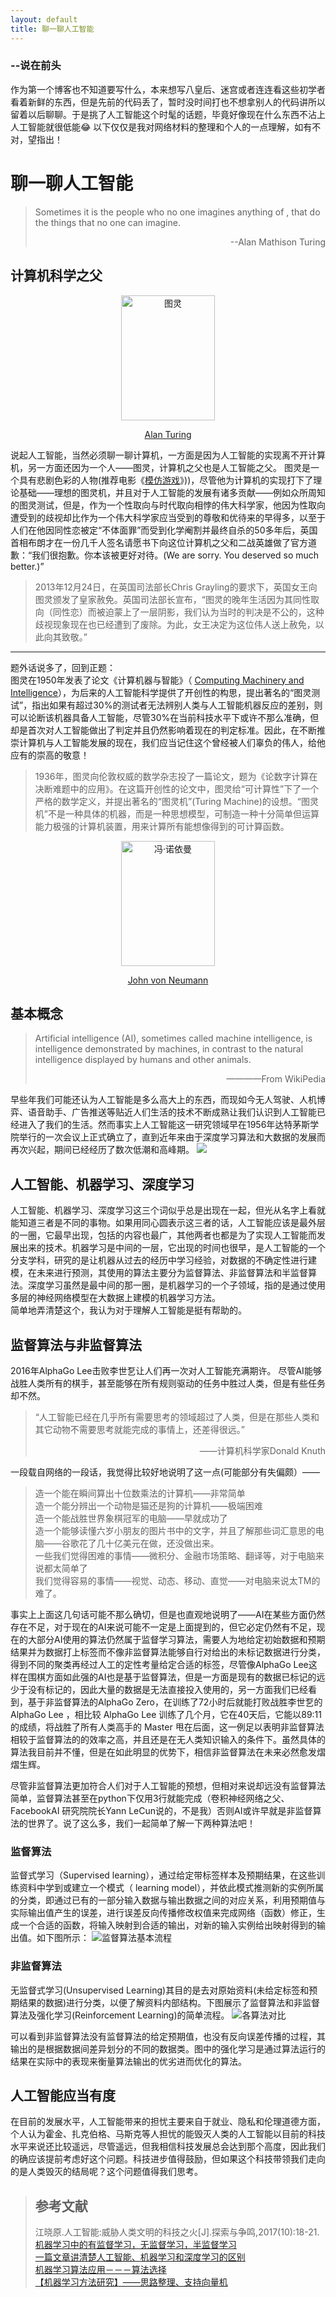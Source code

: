 ```yaml
---
layout: default
title: 聊一聊人工智能
---
```

### --说在前头
作为第一个博客也不知道要写什么，本来想写八皇后、迷宫或者连连看这些初学者看着新鲜的东西，但是先前的代码丢了，暂时没时间打也不想拿别人的代码讲所以留着以后聊聊。于是挑了人工智能这个时髦的话题，毕竟好像现在什么东西不沾上人工智能就很低能:joy: 以下仅仅是我对网络材料的整理和个人的一点理解，如有不对，望指出！

# 聊一聊人工智能
> Sometimes it is the people who no one imagines anything of , that do the things that no one can imagine.
> <p align="right">--Alan Mathison Turing</p>


## 计算机科学之父

<div align="center">
<img  src="images/Turing.jpg" width = "150" height = "200" title="图灵" alt="图灵" />

[Alan Turing](https://zh.wikipedia.org/wiki/%E8%89%BE%E4%BC%A6%C2%B7%E5%9B%BE%E7%81%B5)
</div>

说起人工智能，当然必须聊一聊计算机，一方面是因为人工智能的实现离不开计算机，另一方面还因为一个人——图灵，计算机之父也是人工智能之父。
图灵是一个具有悲剧色彩的人物(推荐电影《[模仿游戏](https://movie.douban.com/subject/10463953/)》))，尽管他为计算机的实现打下了理论基础——理想的图灵机，并且对于人工智能的发展有诸多贡献——例如众所周知的图灵测试，但是，作为一个性取向与时代取向相悖的伟大科学家，他因为性取向遭受到的歧视却比作为一个伟大科学家应当受到的尊敬和优待来的早得多，以至于人们在他因同性恋被定“不体面罪”而受到化学阉割并最终自杀的50多年后，英国首相布朗才在一份几千人签名请愿书下向这位计算机之父和二战英雄做了官方道歉：“我们很抱歉。你本该被更好对待。(We are sorry. You deserved so much better.)”
>2013年12月24日，在英国司法部长Chris Grayling的要求下，英国女王向图灵颁发了皇家赦免。英国司法部长宣布，“图灵的晚年生活因为其同性取向（同性恋）而被迫蒙上了一层阴影，我们认为当时的判决是不公的，这种歧视现象现在也已经遭到了废除。为此，女王决定为这位伟人送上赦免，以此向其致敬。”
***
题外话说多了，回到正题：<br />
图灵在1950年发表了论文《计算机器与智能》（ [Computing Machinery and Intelligence](https://www.csee.umbc.edu/courses/471/papers/turing.pdf)），为后来的人工智能科学提供了开创性的构思，提出著名的“图灵测试”，指出如果有超过30%的测试者无法辨别人类与人工智能机器反应的差别，则可以论断该机器具备人工智能，尽管30%在当前科技水平下或许不那么准确，但却是首次对人工智能做出了判定并且仍然影响着现在的判定标准。因此，在不断推崇计算机与人工智能发展的现在，我们应当记住这个曾经被人们辜负的伟人，给他应有的崇高的敬意！

>1936年，图灵向伦敦权威的数学杂志投了一篇论文，题为《论数字计算在决断难题中的应用》。在这篇开创性的论文中，图灵给“可计算性”下了一个严格的数学定义，并提出著名的“图灵机”(Turing Machine)的设想。“图灵机”不是一种具体的机器，而是一种思想模型，可制造一种十分简单但运算能力极强的计算机装置，用来计算所有能想像得到的可计算函数。


<div align="center">
<img float="center" src="images/JohnvonNeumann-LosAlamos.gif" width="150" height="200" title="冯·诺依曼 "alt="冯·诺依曼">

[John von Neumann](https://zh.wikipedia.org/wiki/%E7%BA%A6%E7%BF%B0%C2%B7%E5%86%AF%C2%B7%E8%AF%BA%E4%BC%8A%E6%9B%BC)


</div>

## 基本概念
>Artificial intelligence (AI), sometimes called machine intelligence, is intelligence demonstrated by machines, in contrast to the natural intelligence displayed by humans and other animals.                          <p align="right">————From WikiPedia</p>

早些年我们可能还认为人工智能是多么高大上的东西，而现如今无人驾驶、人机博弈、语音助手、广告推送等贴近人们生活的技术不断成熟让我们认识到人工智能已经进入了我们的生活。然而事实上人工智能这一研究领域早在1956年达特茅斯学院举行的一次会议上正式确立了，直到近年来由于深度学习算法和大数据的发展而再次兴起，期间已经经历了数次低潮和高峰期。
![](images/Now.jpeg)

## 人工智能、机器学习、深度学习
人工智能、机器学习、深度学习这三个词似乎总是出现在一起，但光从名字上看就能知道三者是不同的事物。如果用同心圆表示这三者的话，人工智能应该是最外层的一圈，它最早出现，包括的内容也最广，其他两者也都是为了实现人工智能而发展出来的技术。机器学习是中间的一层，它出现的时间也很早，是人工智能的一个分支学科，研究的是让机器从过去的经历中学习经验，对数据的不确定性进行建模，在未来进行预测，其使用的算法主要分为监督算法、非监督算法和半监督算法。深度学习虽然是最中间的那一圈，是机器学习的一个子领域，指的是通过使用多层的神经网络模型在大数据上建模的机器学习方法。<br/>
简单地弄清楚这个，我认为对于理解人工智能是挺有帮助的。

## 监督算法与非监督算法

2016年AlphaGo Lee击败李世乭让人们再一次对人工智能充满期许。
尽管AI能够战胜人类所有的棋手，甚至能够在所有规则驱动的任务中胜过人类，但是有些任务却不然。
>“人工智能已经在几乎所有需要思考的领域超过了人类，但是在那些人类和其它动物不需要思考就能完成的事情上，还差得很远。”<p align="right">——计算机科学家Donald Knuth</p>

一段载自网络的一段话，我觉得比较好地说明了这一点(可能部分有失偏颇）——
>造一个能在瞬间算出十位数乘法的计算机——非常简单<br/>
造一个能分辨出一个动物是猫还是狗的计算机——极端困难<br/>
造一个能战胜世界象棋冠军的电脑——早就成功了<br/>
造一个能够读懂六岁小朋友的图片书中的文字，并且了解那些词汇意思的电脑——谷歌花了几十亿美元在做，还没做出来。<br/>
一些我们觉得困难的事情——微积分、金融市场策略、翻译等，对于电脑来说都太简单了<br/>
我们觉得容易的事情——视觉、动态、移动、直觉——对电脑来说太TM的难了。

事实上上面这几句话可能不那么确切，但是也直观地说明了——AI在某些方面仍然存在不足，对于现在的AI来说可能不一定是上面提到的，但它必定仍然有不足，现在的大部分AI使用的算法仍然属于监督学习算法，需要人为地给定初始数据和预期结果并为数据打上标签而不像非监督算法能够自行对给出的未标记数据进行分类，得到不同的聚类再经过人工的定性考量给定合适的标签，尽管像AlphaGo Lee这样在围棋方面如此强的AI也是基于监督算法，但是一方面是现有的数据已标记的远少于没有标记的，因此大量的数据是无法直接投入使用的，另一方面我们已经看到，基于非监督算法的AlphaGo Zero，在训练了72小时后就能打败战胜李世乭的 AlphaGo Lee ，相比较 AlphaGo Lee 训练了几个月，它在40天后，它能以89:11的成绩，将战胜了所有人类高手的 Master 甩在后面，这一例足以表明非监督算法相较于监督算法的的效率之高，并且还是在无人类知识输入的条件下。虽然具体的算法我目前并不懂，但是在如此明显的优势下，相信非监督算法在未来必然愈发熠熠生辉。

尽管非监督算法更加符合人们对于人工智能的预想，但相对来说却远没有监督算法简单，监督算法甚至在python下仅用3行就能完成（卷积神经网络之父、FacebookAI 研究院院长Yann LeCun说的，不是我）否则AI或许早就是非监督算法的世界了。说了这么多，我们一起简单了解一下两种算法吧！

### 监督算法
监督式学习（Supervised learning），通过给定带标签样本及预期结果，在这些训练资料中学到或建立一个模式（ learning model），并依此模式推测新的实例所属的分类，即通过已有的一部分输入数据与输出数据之间的对应关系，利用预期值与实际输出值产生的误差，进行误差反向传播修改权值来完成网络（函数）修正，生成一个合适的函数，将输入映射到合适的输出，对新的输入实例给出映射得到的输出值。如下图所示：
![监督算法基本流程](images/JDSF.png)


### 非监督算法
无监督式学习(Unsupervised Learning)其目的是去对原始资料(未给定标签和预期结果的数据)进行分类，以便了解资料内部结构。下图展示了监督算法和非监督算法及强化学习(Reinforcement Learning)的简单流程。
![各算法对比](images/algorithm.jpg)

可以看到非监督算法没有监督算法的给定预期值，也没有反向误差传播的过程，其输出的是根据数据间差异划分的不同的数据类。图中的强化学习是通过算法运行的结果在实际中的表现来衡量算法输出的优劣进而优化的算法。


## 人工智能应当有度

在目前的发展水平，人工智能带来的担忧主要来自于就业、隐私和伦理道德方面，个人认为霍金、扎克伯格、马斯克等人担忧的能毁灭人类的人工智能以目前的科技水平来说还比较遥远，尽管遥远，但我相信科技发展总会达到那个高度，因此我们的确应该提前考虑好这个问题。科技进步值得鼓励，但如果这个科技带领我们走向的是人类毁灭的结局呢？这个问题值得我们思考。


>## 参考文献
>江晓原.人工智能:威胁人类文明的科技之火[J].探索与争鸣,2017(10):18-21.<br/>[机器学习中的有监督学习，无监督学习，半监督学习](https://blog.csdn.net/u011067360/article/details/24735415)<br/>[一篇文章讲清楚人工智能、机器学习和深度学习的区别](https://36kr.com/p/5052482.html)<br/>[机器学习算法应用－－－算法选择](https://zhuanlan.zhihu.com/p/28760693)<br/>[【机器学习方法研究】——思路整理、支持向量机](https://blog.csdn.net/u011089523/article/details/78166494)
